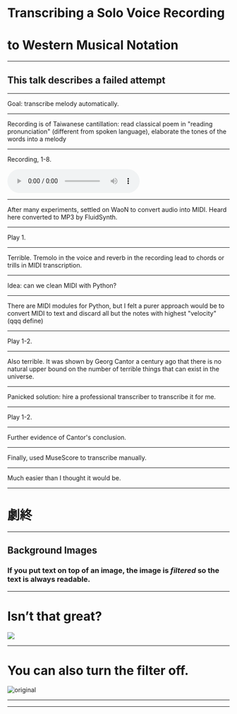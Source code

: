 # Transcribing a Solo Voice Recording

# to Western Musical Notation

---

## This talk describes a failed attempt

---

Goal: transcribe melody automatically.

---

Recording is of Taiwanese cantillation: read classical poem in "reading pronunciation" (different from spoken language), elaborate the tones of the words into a melody

---

Recording, 1-8.

![Lines 1-8 of Bái Jūyì 白居易, "Pípá xíng" 琵琶行, sung by Hsü Yi-t'ing 許禕娗](../recordings/白居易、琵琶行並序_lines_01-08_n_1024.mp3)

---

After many experiments, settled on WaoN  to convert audio into MIDI. Heard here converted to MP3 by FluidSynth.

---

Play 1.

---

Terrible. Tremolo in the voice and reverb in the recording lead to chords or trills in MIDI transcription.

---

Idea: can we clean MIDI with Python?

---

There are MIDI modules for Python, but I felt a purer approach would be to convert MIDI to text and discard all but the notes with highest "velocity" (qqq define)

---

Play 1-2.

---

Also terrible. It was shown by Georg Cantor a century ago that there is no natural upper bound on the number of terrible things that can exist in the universe.

---

Panicked solution: hire a professional transcriber to transcribe it for me.

---

Play 1-2.

---

Further evidence of Cantor's conclusion.

---

Finally, used MuseScore to transcribe manually.

---

Much easier than I thought it would be.


---

# 劇終

----

## Background Images

### If you put text on top of an image, the image is _**filtered**_ so the text is always readable. 

---

# Isn’t that **great?**

![](http://deckset-assets.s3-website-us-east-1.amazonaws.com/colnago2.jpg)

---

# You can also turn the filter off.

![original](http://deckset-assets.s3-website-us-east-1.amazonaws.com/colnago2.jpg)


---


---

